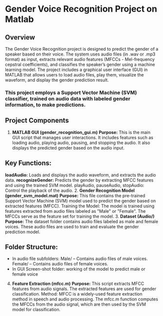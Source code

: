 # Gender Voice Recognition Project on Matlab
## Overview
The Gender Voice Recognition project is designed to predict the gender of a speaker based on their voice. The system uses audio files (in .wav or .mp3 format) as input, extracts relevant audio features (MFCCs - Mel-frequency cepstral coefficients), and classifies the speaker’s gender using a machine learning model. The project includes a graphical user interface (GUI) in MATLAB that allows users to load audio files, play them, visualize the waveform, and display the gender prediction result.

### This project employs a Support Vector Machine (SVM) classifier, trained on audio data with labeled gender information, to make predictions.

## Project Components
1. **MATLAB GUI (gender_recognition_gui.m)**
**Purpose:** This is the main GUI script that manages user interactions. It includes features such as loading audio, playing audio, pausing, and stopping the audio. It also displays the predicted gender based on the audio input.
## Key Functions:
**loadAudio:** Loads and displays the audio waveform, and extracts the audio data.
**recognizeGender:** Predicts the gender by extracting MFCC features and using the trained SVM model.
playAudio, pauseAudio, stopAudio: Control the playback of the audio.
2. **Gender Recognition Model (gender_svm_model.mat)**
**Purpose:** This file contains the pre-trained Support Vector Machine (SVM) model used to predict the gender based on extracted features (MFCC).
Training the Model: The model is trained using features extracted from audio files labeled as "Male" or "Female". The MFCCs serve as the feature set for training the model.
3. **Dataset (Audio/)**
**Purpose:** The dataset folder contains audio files labeled as male and female voices. These audio files are used to train and evaluate the gender prediction model.
## Folder Structure:
* In audio file subfolders:
Male/ – Contains audio files of male voices.
Female/ – Contains audio files of female voices.
* In GUI Screen-shot folder: working of the model to predict male or female voice
4. **Feature Extraction (mfcc.m)**
**Purpose:** This script extracts MFCC features from audio signals. The extracted features are used for gender classification.
Method: MFCC is a widely-used feature extraction method in speech and audio processing. The mfcc.m function computes the MFCCs from the audio signal, which are then used by the SVM model for classification.
